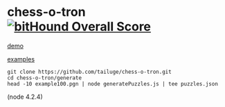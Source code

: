 # chess-o-tron [![bitHound Overall Score](https://www.bithound.io/github/tailuge/chess-o-tron/badges/score.svg)](https://www.bithound.io/github/tailuge/chess-o-tron)

[demo](https://tailuge.github.io/chess-o-tron/html/loose-piece-o-tron.html)

[examples](https://tailuge.github.io/chess-o-tron/)

```
git clone https://github.com/tailuge/chess-o-tron.git
cd chess-o-tron/generate
head -10 example100.pgn | node generatePuzzles.js | tee puzzles.json
```

(node 4.2.4)


